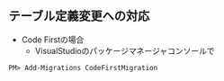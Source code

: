 ## テーブル定義変更への対応

* Code Firstの場合
  * VisualStudioのパッケージマネージャコンソールで

```PM> Enable-Migration
PM> Add-Migrations CodeFirstMigration
```